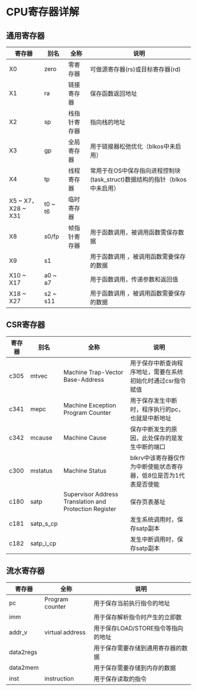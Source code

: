 # CPU寄存器详解

## 通用寄存器

|寄存器|别名|全称|说明|
|---|---|---|---|
|X0	|zero	|零寄存器	|可做源寄存器(rs)或目标寄存器(rd)|
|X1	|ra	|链接寄存器	|保存函数返回地址|
|X2	|sp	|栈指针寄存器	|指向栈的地址|
|X3	|gp	|全局寄存器	|用于链接器松弛优化（blkos中未启用）|
|X4	|tp	|线程寄存器	|常用于在OS中保存指向进程控制块(task_struct)数据结构的指针（blkos中未启用）|
|X5 ~ X7，X28 ~ X31	|t0 ~ t6	|临时寄存器	|
|X8	|s0/fp	|帧指针寄存器	|用于函数调用，被调用函数需保存数据|
|X9	|s1		||用于函数调用 ，被调用函数需要保存的数据|
|X10 ~ X17	|a0 ~ a7		||用于函数调用，传递参数和返回值|
|X18 ~ X27	|s2 ~ s11		||用于函数调用 ，被调用函数需要保存的数据|

## CSR寄存器

|寄存器|别名|全称|说明|
|---|---|---|---|
|c305|mtvec|Machine Trap-Vector Base-Address|用于保存中断查询程序地址，需要在系统初始化时通过csr指令赋值|
|c341|mepc|Machine Exception Program Counter|用于保存发生中断时，程序执行的pc，也就是中断地址|
|c342|mcause|Machine Cause|保存中断发生的原因，此处保存的是发生中断的端口|
|c300|mstatus|Machine Status|blkrv中该寄存器仅作为中断使能状态寄存器，低8位是否为1代表是否使能|
|c180|satp|Supervisor Address Translation and Protection Register|保存页表基址|
|c181|satp_s_cp||发生系统调用时，保存satp副本|
|c182|satp_i_cp||发生中断调用时，保存satp副本|

## 流水寄存器

|寄存器|全称|说明|
|---|---|---|
|pc|Program counter|用于保存当前执行指令的地址|
|imm||用于保存解析指令时产生的立即数|
|addr_v|virtual address|用于保存LOAD/STORE指令等指向的地址|
|data2regs||用于保存需要存储到通用寄存器的数据|
|data2mem||用于保存需要存储到内存的数据|
|inst|instruction|用于保存读取的指令|